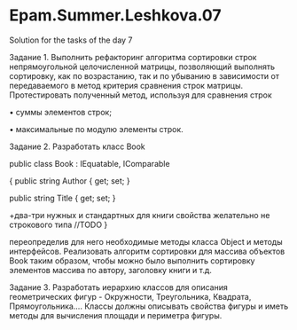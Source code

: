 # Epam.Summer.Leshkova.07
Solution for the tasks of the day 7

Задание 1. Выполнить рефакторинг алгоритма сортировки строк непрямоугольной целочисленной матрицы, позволяющий выполнять сортировку,
как по возрастанию, так и по убыванию в зависимости от передаваемого в метод критерия сравнения строк матрицы. 
Протестировать полученный метод, используя для сравнения строк 

•	суммы элементов строк; 

•	максимальные по модулю элементы строк.

Задание 2. Разработать класс Book

public class Book : IEquatable<Book>, IComparable<Book>

{
public string Author { get; set; }

public string Title { get; set; } 

+два-три нужных и стандартных для книги свойства желательно не строкового типа
//TODO 
}

переопределив для него необходимые методы класса Object и методы интерфейсов. Реализовать алгоритм сортировки для массива объектов Book таким образом, чтобы можно было выполнить сортировку элементов массива по автору, заголовку книги и т.д.

Задание 3. Разработать иерархию классов для описания геометрических фигур - Окружности, Треугольника, Квадрата, Прямоугольника…. 
Классы должны описывать свойства фигуры и иметь методы для вычисления площади и периметра фигуры.
